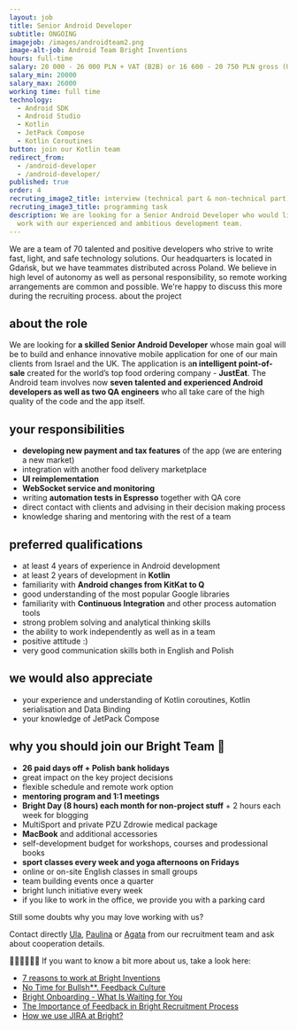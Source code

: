 ```yaml
---
layout: job
title: Senior Android Developer
subtitle: ONGOING
imagejob: /images/androidteam2.png
image-alt-job: Android Team Bright Inventions
hours: full-time
salary: 20 000 - 26 000 PLN + VAT (B2B) or 16 600 - 20 750 PLN gross (UoP)
salary_min: 20000
salary_max: 26000 
working time: full time
technology:
  - Android SDK
  - Android Studio
  - Kotlin
  - JetPack Compose 
  - Kotlin Coroutines
button: join our Kotlin team
redirect_from:
  - /android-developer
  - /android-developer/
published: true
order: 4
recruting_image2_title: interview (technical part & non-technical part)
recruting_image3_title: programming task
description: We are looking for a Senior Android Developer who would like to
  work with our experienced and ambitious development team.
---
```


We are a team of 70 talented and positive developers who strive to write fast, light, and safe technology solutions. Our headquarters is located in Gdańsk, but we have teammates distributed across Poland. We believe in high level of autonomy as well as personal responsibility, so remote working arrangements are common and possible. We're happy to discuss this more during the recruiting process.
about the project

## about the role 

We are looking for **a skilled Senior Android Developer** whose main goal will be to build and enhance innovative mobile application for one of our main clients from Israel and the UK. The application is a**n intelligent point-of-sale** created for the world’s top food ordering company - **JustEat**. The Android team involves now **seven talented and experienced Android developers as well as two QA engineers** who all take care of the high quality of the code and the app itself.

## your responsibilities 

* **developing new payment and tax features** of the app (we are entering a new market)
* integration with another food delivery marketplace 
* **UI reimplementation**
* **WebSocket service and monitoring**
* writing **automation tests in Espresso** together with QA core 
* direct contact with clients and advising in their decision making process
* knowledge sharing and mentoring with the rest of a team

## preferred qualifications

* at least 4 years of experience in Android development 
* at least 2 years of development in **Kotlin**
* familiarity with **Android changes from KitKat to Q**
* good understanding of the most popular Google libraries
* familiarity with **Continuous Integration** and other process automation tools
* strong problem solving and analytical thinking skills
* the ability to work independently as well as in a team
* positive attitude :)
* very good communication skills both in English and Polish 

## we would also appreciate

* your experience and understanding of Kotlin coroutines, Kotlin serialisation and Data Binding
* your knowledge of JetPack Compose 


## why you should join our Bright Team 🧡

* **26 paid days off + Polish bank holidays**
* great impact on the key project decisions 
* flexible schedule and remote work option 
* **mentoring program and 1:1 meetings**
* **Bright Day (8 hours) each month for non-project stuff** + 2 hours each week for blogging 
* MultiSport and private PZU Zdrowie medical package
* **MacBook** and additional accessories 
* self-development budget for workshops, courses and prodessional books 
* **sport classes every week and yoga afternoons on Fridays**
* online or on-site English classes in small groups
* team building events once a quarter
* bright lunch initiative every week 
* if you like to work in the office, we provide you with a parking card 

Still some doubts why you may love working with us?

Contact directly [Ula](https://www.linkedin.com/in/urszula-stankiewicz-rusek), [Paulina](https://www.linkedin.com/in/paulina-trendel-666281175/) or [Agata](https://www.linkedin.com/in/agatamietli%C5%84ska/) from our recruitment team and ask about cooperation details.

🙋🏻‍♀️🙋🏻‍♂️ If you want to know a bit more about us, take a look here:

* [7 reasons to work at Bright Inventions](https://brightinventions.pl/blog/reasons-to-join-bright)
* [No Time for Bullsh**. Feedback Culture](https://brightinventions.pl/blog/no-time-for-bullshit-feedback-culture/)
* [Bright Onboarding - What Is Waiting for You](https://brightinventions.pl/blog/how-to-make-your-onboarding-bright)
* [The Importance of Feedback in Bright Recruitment Process](https://brightinventions.pl/blog/the-importance-of-feedback-in-bright-recruitment-process)
* [How we use JIRA at Bright?](https://brightinventions.pl/blog/how-we-use-jira-at-bright)

 

